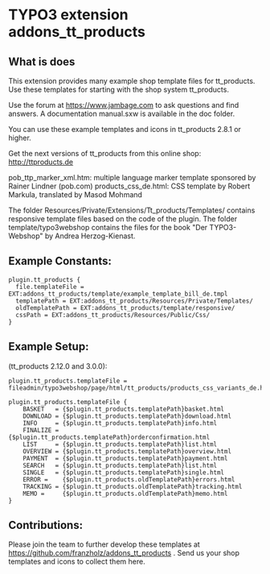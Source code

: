 # TYPO3 extension addons_tt_products

## What is does

This extension provides many example shop template files for tt_products. 
Use these templates for starting with the shop system tt_products.

Use the forum at https://www.jambage.com to ask questions and find answers.
A documentation manual.sxw is available in the doc folder.

You can use these example templates and icons in tt_products 2.8.1 or higher.

Get the next versions of tt_products from this online shop:
http://ttproducts.de

pob_ttp_marker_xml.htm: multiple language marker template sponsored by Rainer Lindner (pob.com)
products_css_de.html: CSS template by Robert Markula, translated by Masod Mohmand

The folder Resources/Private/Extensions/Tt_products/Templates/ contains responsive template files based on the code of the plugin.
The folder template/typo3webshop contains the files for the book "Der TYPO3-Webshop" by Andrea Herzog-Kienast.


## Example Constants:

    plugin.tt_products {
      file.templateFile = EXT:addons_tt_products/template/example_template_bill_de.tmpl
      templatePath = EXT:addons_tt_products/Resources/Private/Templates/
      oldTemplatePath = EXT:addons_tt_products/template/responsive/
      cssPath = EXT:addons_tt_products/Resources/Public/Css/
    }

## Example Setup:

(tt_products 2.12.0 and 3.0.0):

    plugin.tt_products.templateFile = fileadmin/typo3webshop/page/html/tt_products/products_css_variants_de.html

    plugin.tt_products.templateFile {
        BASKET   = {$plugin.tt_products.templatePath}basket.html
        DOWNLOAD = {$plugin.tt_products.templatePath}download.html
        INFO     = {$plugin.tt_products.templatePath}info.html
        FINALIZE = {$plugin.tt_products.templatePath}orderconfirmation.html
        LIST     = {$plugin.tt_products.templatePath}list.html
        OVERVIEW = {$plugin.tt_products.templatePath}overview.html
        PAYMENT  = {$plugin.tt_products.templatePath}payment.html
        SEARCH   = {$plugin.tt_products.templatePath}list.html
        SINGLE   = {$plugin.tt_products.templatePath}single.html
        ERROR =    {$plugin.tt_products.oldTemplatePath}errors.html
        TRACKING = {$plugin.tt_products.oldTemplatePath}tracking.html
        MEMO =     {$plugin.tt_products.oldTemplatePath}memo.html
    }

## Contributions:

Please join the team to further develop these templates at https://github.com/franzholz/addons_tt_products .
Send us your shop templates and icons to collect them here.


